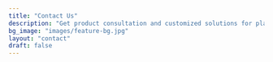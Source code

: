 ```yaml
---
title: "Contact Us"
description: "Get product consultation and customized solutions for plastic pallets. We serve clients worldwide with prompt response, supporting warehousing, logistics, food processing, and chemical industries."
bg_image: "images/feature-bg.jpg"
layout: "contact"
draft: false
---
```

